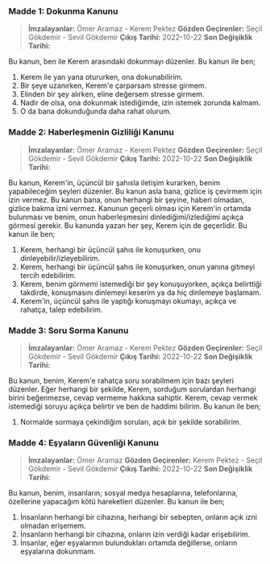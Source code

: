 ### Madde 1: Dokunma Kanunu
> **İmzalayanlar:** Ömer Aramaz - Kerem Pektez
> **Gözden Geçirenler:** Seçil Gökdemir - Sevil Gökdemir
> **Çıkış Tarihi:** 2022-10-22
> **Son Değişiklik Tarihi:**

Bu kanun, ben ile Kerem arasındaki dokunmayı düzenler. Bu kanun ile ben;
1. Kerem ile yan yana otururken, ona dokunabilirim.
2. Bir şeye uzanırken, Kerem'e çarparsam stresse girmem.
3. Elinden bir şey alırken, eline değersem stresse girmem.
4. Nadir de olsa, ona dokunmak istediğimde, izin istemek zorunda kalmam.
5. O da bana dokunduğunda daha rahat olurum.

### Madde 2: Haberleşmenin Gizliliği Kanunu
> **İmzalayanlar:** Ömer Aramaz - Kerem Pektez
> **Gözden Geçirenler:** Seçil Gökdemir - Sevil Gökdemir
> **Çıkış Tarihi:** 2022-10-22
> **Son Değişiklik Tarihi:**

Bu kanun, Kerem'in, üçüncül bir şahısla iletişim kurarken, benim yapabileceğim şeyleri düzenler. Bu kanun asla bana, gizlice iş çevirmem için izin vermez. Bu kanun bana, onun herhangi bir şeyine, haberi olmadan, gizlice bakma izni vermez. Kanunun geçerli olması için Kerem'in ortamda bulunması ve benim, onun haberleşmesini dinlediğimi/izlediğimi açıkça görmesi gerekir. Bu kanunda yazan her şey, Kerem için de geçerlidir. Bu kanun ile ben;
1. Kerem, herhangi bir üçüncül şahıs ile konuşurken, onu dinleyebilir/izleyebilirim.
2. Kerem, herhangi bir üçüncül şahıs ile konuşurken, onun yanına gitmeyi tercih edebilirim.
3. Kerem, benim görmemi istemediği bir şey konuşuyorken, açıkça belirttiği takdirde, konuşmasını dinlemeyi keserim ya da hiç dinlemeye başlamam.
4. Kerem'in, üçüncül şahıs ile yaptığı konuşmayı okumayı, açıkça ve rahatça, talep edebilirim.

### Madde 3: Soru Sorma Kanunu
> **İmzalayanlar:** Ömer Aramaz - Kerem Pektez
> **Gözden Geçirenler:** Seçil Gökdemir - Sevil Gökdemir
> **Çıkış Tarihi:** 2022-10-22
> **Son Değişiklik Tarihi:**

Bu kanun, benim, Kerem'e rahatça soru sorabilmem için bazı şeyleri düzenler. Eğer herhangi bir şekilde, Kerem, sorduğum sorulardan herhangi birini beğenmezse, cevap vermeme hakkına sahiptir. Kerem, cevap vermek istemediği soruyu açıkça belirtir ve ben de haddimi bilirim. Bu kanun ile ben;
1. Normalde sormaya çekindiğim soruları, açık bir şekilde sorabilirim.

### Madde 4: Eşyaların Güvenliği Kanunu
> **İmzalayanlar:** Ömer Aramaz
> **Gözden Geçirenler:** Kerem Pektez - Seçil Gökdemir - Sevil Gökdemir
> **Çıkış Tarihi:** 2022-10-22
> **Son Değişiklik Tarihi:**

Bu kanun, benim, insanların; sosyal medya hesaplarına, telefonlarına, özellerine yapacağım kötü hareketleri düzenler. Bu kanun ile ben;
1. İnsanların herhangi bir cihazına, herhangi bir sebepten, onların açık izni olmadan erişemem.
2. İnsanların herhangi bir cihazına, onların izin verdiği kadar erişebilirim.
3. İnsanlar, eğer eşyalarının bulundukları ortamda değillerse, onların eşyalarına dokunmam. 